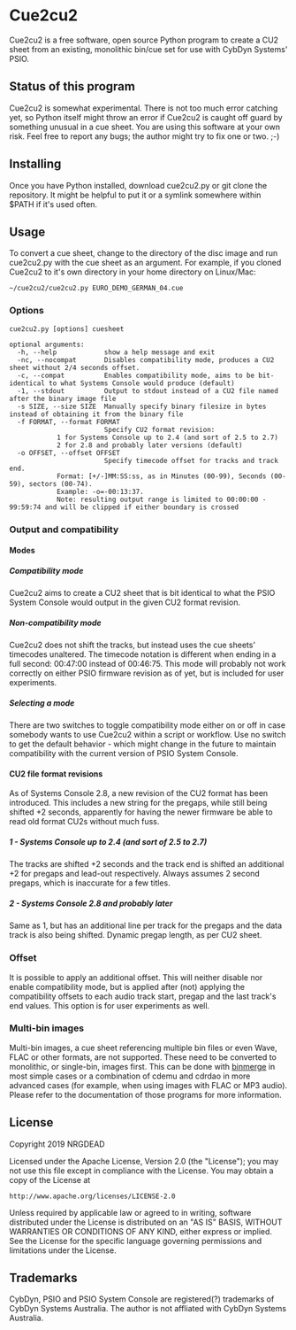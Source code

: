 # Cue2cu2
Cue2cu2 is a free software, open source Python program to create a CU2 sheet from an existing, monolithic bin/cue set for use with CybDyn Systems' PSIO.

## Status of this program
Cue2cu2 is somewhat experimental.
There is not too much error catching yet, so Python itself might throw an error if Cue2cu2 is caught off guard by something unusual in a cue sheet.
You are using this software at your own risk.
Feel free to report any bugs; the author might try to fix one or two. ;-)

## Installing
Once you have Python installed, download cue2cu2.py or git clone the repository. It might be helpful to put it or a symlink somewhere within $PATH if it's used often.

## Usage
To convert a cue sheet, change to the directory of the disc image and run cue2cu2.py with the cue sheet as an argument.
For example, if you cloned Cue2cu2 to it's own directory in your home directory on Linux/Mac:
```
~/cue2cu2/cue2cu2.py EURO_DEMO_GERMAN_04.cue
```
### Options
```
cue2cu2.py [options] cuesheet

optional arguments:
  -h, --help            show a help message and exit
  -nc, --nocompat       Disables compatibility mode, produces a CU2 sheet without 2/4 seconds offset. 
  -c, --compat          Enables compatibility mode, aims to be bit-identical to what Systems Console would produce (default)
  -1, --stdout          Output to stdout instead of a CU2 file named after the binary image file
  -s SIZE, --size SIZE  Manually specify binary filesize in bytes instead of obtaining it from the binary file
  -f FORMAT, --format FORMAT
                        Specify CU2 format revision:
			1 for Systems Console up to 2.4 (and sort of 2.5 to 2.7)
			2 for 2.8 and probably later versions (default)
  -o OFFSET, --offset OFFSET
                        Specify timecode offset for tracks and track end.
			Format: [+/-]MM:SS:ss, as in Minutes (00-99), Seconds (00-59), sectors (00-74).
			Example: -o=-00:13:37.
			Note: resulting output range is limited to 00:00:00 - 99:59:74 and will be clipped if either boundary is crossed

```

### Output and compatibility
#### Modes
##### Compatibility mode
Cue2cu2 aims to create a CU2 sheet that is bit identical to what the PSIO System Console would output in the given CU2 format revision.
##### Non-compatibility mode
Cue2cu2 does not shift the tracks, but instead uses the cue sheets' timecodes unaltered. The timecode notation is different when ending in a full second: 00:47:00 instead of 00:46:75.
This mode will probably not work correctly on either PSIO firmware revision as of yet, but is included for user experiments.
##### Selecting a mode
There are two switches to toggle compatibility mode either on or off in case somebody wants to use Cue2cu2 within a script or workflow. Use no switch to get the default behavior - which might change in the future to maintain compatibility with the current version of PSIO System Console.
#### CU2 file format revisions
As of Systems Console 2.8, a new revision of the CU2 format has been introduced. This includes a new string for the pregaps, while still being shifted +2 seconds, apparently for having the newer firmware be able to read old format CU2s without much fuss.
##### 1 - Systems Console up to 2.4 (and sort of 2.5 to 2.7)
The tracks are shifted +2 seconds and the track end is shifted an additional +2 for pregaps and lead-out respectively. Always assumes 2 second pregaps, which is inaccurate for a few titles.
##### 2 - Systems Console 2.8 and probably later
Same as 1, but has an additional line per track for the pregaps and the data track is also being shifted. Dynamic pregap length, as per CU2 sheet.

### Offset
It is possible to apply an additional offset. This will neither disable nor enable compatibility mode, but is applied after (not) applying the compatibility offsets to each audio track start, pregap and the last track's end values. This option is for user experiments as well.

### Multi-bin images
Multi-bin images, a cue sheet referencing multiple bin files or even Wave, FLAC or other formats, are not supported. These need to be converted to monolithic, or single-bin, images first. This can be done with [binmerge](https://github.com/putnam/binmerge) in most simple cases or a combination of cdemu and cdrdao in more advanced cases (for example, when using images with FLAC or MP3 audio). Please refer to the documentation of those programs for more information.

## License
Copyright 2019 NRGDEAD

Licensed under the Apache License, Version 2.0 (the "License"); you may not use this file except in compliance with the License.
You may obtain a copy of the License at

    http://www.apache.org/licenses/LICENSE-2.0

Unless required by applicable law or agreed to in writing, software distributed under the License is distributed on an "AS IS" BASIS, WITHOUT WARRANTIES OR CONDITIONS OF ANY KIND, either express or implied.
See the License for the specific language governing permissions and limitations under the License.

## Trademarks
CybDyn, PSIO and PSIO System Console are registered(?) trademarks of CybDyn Systems Australia. The author is not affliated with CybDyn Systems Australia.
